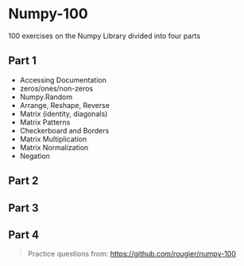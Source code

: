 # Numpy-100
100 exercises on the Numpy Library divided into four parts

## Part 1
* Accessing Documentation
* zeros/ones/non-zeros 
* Numpy.Random
* Arrange, Reshape, Reverse
* Matrix (identity, diagonals)
* Matrix Patterns
* Checkerboard and Borders
* Matrix Multiplication
* Matrix Normalization
* Negation

## Part 2
## Part 3
## Part 4


>Practice questions from: https://github.com/rougier/numpy-100
